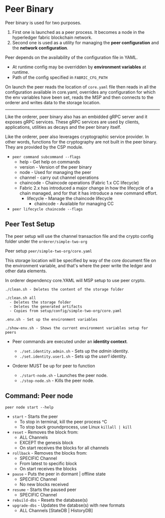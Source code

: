 # Peer Binary

Peer binary is used for two purposes.

1. First one is launched as a peer process. It becomes a node in the hyperledger fabric blockchain network.
2. Second one is used as a utility for managing the **peer configuration** and the **network configuration**.

Peer depends on the availability of the configuration file in YAML.

- At runtime config may be overridden by **environment variables** at runtime.
- Path of the config specified in `FABRIC_CFG_PATH`

On launch the peer reads the location of `core.yaml` file then reads in all the configuration available in core.yaml, overrides any configuration for which the env variables have been set, reads the MSP and then connects to the orderer and writes data to the storage location.

---

Like the orderer, peer binary also has an embidded gRPC server and it exposes gRPC services. These gRPC services are used by clients, applications, utilities as decays and the peer binary itself.

Like the orderer, peer also leverages cryptographic service provider. In other words, functions for the cryptography are not built in the peer binary. They are provided by the CSP module.

- `peer command subcommand --flags`
  - help - Get help on commands
  - version - Version of the peer binary
  - node - Used for managing the peer
  - channel - carry out channel operations
  - chaincode - Chaincode operations (Fabric 1.x CC lifecycle)
  - Fabric 2.x has introduced a major change in how the lifecycle of a chain managed, and for that it has introduce a new command effort.
    - lifecycle - Manage the chaincode lifecycle
      - chaincode - Available for managing CC
- `peer lifecycle chaincode --flags`

## Peer Test Setup

The peer setup will use the channel transaction file and the crypto config folder under the `orderer/simple-two-org`

Peer setup `peer/simple-two-org/core.yaml`

This storage location will be specified by way of the core document file on the environment variable, and that's where the peer write the ledger and other data elements.

In orderer dependency core.YAML will MSP setup to use peer crypto.

```
./clean.sh - Deletes the content of the storage folder

./clean.sh all
  - Deletes the storage folder
  - Deletes the generated artifacts
  - Copies from setup/config/simple-two-org/core.yaml

.env.sh - Set up the environment variables

./show-env.sh - Shows the current environment variables setup for peers
```

- Peer commands are executed under an **identity context**.

  - `./set.identity.admin.sh` - Sets up the _admin_ identity.
  - `./set.identity.user1.sh` - Sets up the _user1_ identity.

- Orderer MUST be up for peer to function
  - `./start-node.sh` - Launches the peer node.
  - `./stop-node.sh` - Kills the peer node.

## Command: Peer node

`peer node start --help`

- `start` - Starts the peer
  - To stop in terminal, kill the peer process ^C
  - To stop back groundprocess, use Linux `killall | kill`
- `reset` - Removes the block from:
  - ALL Channels
  - EXCEPT the genesis block
  - On start receives the blocks for all channels
- `rollback` - Removes the blocks from:
  - SPECIFIC Channel
  - From latest to specific block
  - On start receives the blocks
- `pause` - Puts the peer in dormant | offline state
  - SPECIFIC Channel
  - No new blocks received
- `resume` - Starts the paused peer
  - SPECIFIC Channel
- `rebuild-dbs` - Resets the database(s)
- `upgrade-dbs` - Updates the databse(s) with new formats
  - ALL Channels [StateDB | HistoryDB]
